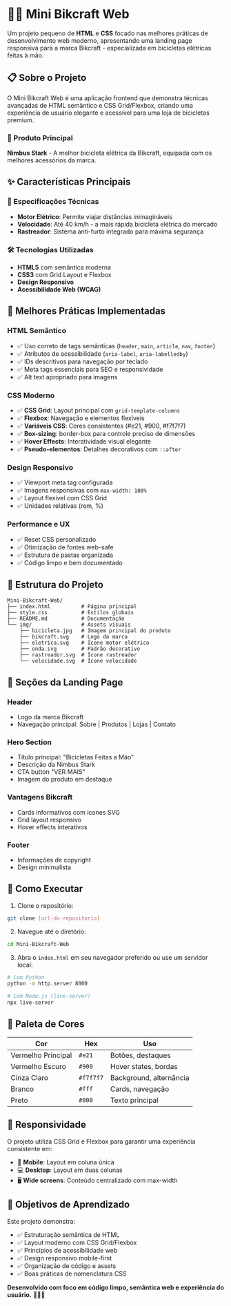 # 🚴‍♂️ Mini Bikcraft Web

Um projeto pequeno de **HTML** e **CSS** focado nas melhores práticas de desenvolvimento web moderno, apresentando uma landing page responsiva para a marca Bikcraft - especializada em bicicletas elétricas feitas à mão.

## 📋 Sobre o Projeto

O Mini Bikcraft Web é uma aplicação frontend que demonstra técnicas avançadas de HTML semântico e CSS Grid/Flexbox, criando uma experiência de usuário elegante e acessível para uma loja de bicicletas premium.

### 🎯 Produto Principal

**Nimbus Stark** - A melhor bicicleta elétrica da Bikcraft, equipada com os melhores acessórios da marca.

## ✨ Características Principais

### 🔋 Especificações Técnicas

- **Motor Elétrico**: Permite viajar distâncias inimagináveis
- **Velocidade**: Até 40 km/h - a mais rápida bicicleta elétrica do mercado
- **Rastreador**: Sistema anti-furto integrado para máxima segurança

### 🛠️ Tecnologias Utilizadas

- **HTML5** com semântica moderna
- **CSS3** com Grid Layout e Flexbox
- **Design Responsivo**
- **Acessibilidade Web (WCAG)**

## 🎨 Melhores Práticas Implementadas

### **HTML Semântico**

- ✅ Uso correto de tags semânticas (`header`, `main`, `article`, `nav`, `footer`)
- ✅ Atributos de acessibilidade (`aria-label`, `aria-labelledby`)
- ✅ IDs descritivos para navegação por teclado
- ✅ Meta tags essenciais para SEO e responsividade
- ✅ Alt text apropriado para imagens

### **CSS Moderno**

- ✅ **CSS Grid**: Layout principal com `grid-template-columns`
- ✅ **Flexbox**: Navegação e elementos flexíveis
- ✅ **Variáveis CSS**: Cores consistentes (#e21, #900, #f7f7f7)
- ✅ **Box-sizing**: border-box para controle preciso de dimensões
- ✅ **Hover Effects**: Interatividade visual elegante
- ✅ **Pseudo-elementos**: Detalhes decorativos com `::after`

### **Design Responsivo**

- ✅ Viewport meta tag configurada
- ✅ Imagens responsivas com `max-width: 100%`
- ✅ Layout flexível com CSS Grid
- ✅ Unidades relativas (rem, %)

### **Performance e UX**

- ✅ Reset CSS personalizado
- ✅ Otimização de fontes web-safe
- ✅ Estrutura de pastas organizada
- ✅ Código limpo e bem documentado

## 📁 Estrutura do Projeto

```
Mini-Bikcraft-Web/
├── index.html          # Página principal
├── style.css           # Estilos globais
├── README.md           # Documentação
└── img/                # Assets visuais
    ├── bicicleta.jpg   # Imagem principal do produto
    ├── bikcraft.svg    # Logo da marca
    ├── eletrica.svg    # Ícone motor elétrico
    ├── onda.svg        # Padrão decorativo
    ├── rastreador.svg  # Ícone rastreador
    └── velocidade.svg  # Ícone velocidade
```

## 🎯 Seções da Landing Page

### **Header**

- Logo da marca Bikcraft
- Navegação principal: Sobre | Produtos | Lojas | Contato

### **Hero Section**

- Título principal: "Bicicletas Feitas a Mão"
- Descrição da Nimbus Stark
- CTA button "VER MAIS"
- Imagem do produto em destaque

### **Vantagens Bikcraft**

- Cards informativos com ícones SVG
- Grid layout responsivo
- Hover effects interativos

### **Footer**

- Informações de copyright
- Design minimalista

## 🚀 Como Executar

1. Clone o repositório:

```bash
git clone [url-do-repositorio]
```

2. Navegue até o diretório:

```bash
cd Mini-Bikcraft-Web
```

3. Abra o `index.html` em seu navegador preferido ou use um servidor local:

```bash
# Com Python
python -m http.server 8000

# Com Node.js (live-server)
npx live-server
```

## 🎨 Paleta de Cores

| Cor                | Hex       | Uso                     |
| ------------------ | --------- | ----------------------- |
| Vermelho Principal | `#e21`    | Botões, destaques       |
| Vermelho Escuro    | `#900`    | Hover states, bordas    |
| Cinza Claro        | `#f7f7f7` | Background, alternância |
| Branco             | `#fff`    | Cards, navegação        |
| Preto              | `#000`    | Texto principal         |

## 📱 Responsividade

O projeto utiliza CSS Grid e Flexbox para garantir uma experiência consistente em:

- 📱 **Mobile**: Layout em coluna única
- 💻 **Desktop**: Layout em duas colunas
- 🖥️ **Wide screens**: Conteúdo centralizado com max-width

## 🎯 Objetivos de Aprendizado

Este projeto demonstra:

- ✅ Estruturação semântica de HTML
- ✅ Layout moderno com CSS Grid/Flexbox
- ✅ Princípios de acessibilidade web
- ✅ Design responsivo mobile-first
- ✅ Organização de código e assets
- ✅ Boas práticas de nomenclatura CSS


**Desenvolvido com foco em código limpo, semântica web e experiência do usuário.** 🚴‍♂️✨
